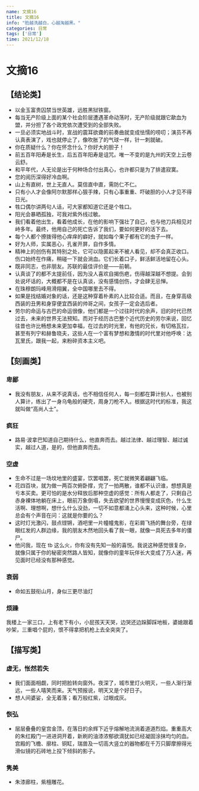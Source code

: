 ```yaml
---
name: 文摘16
title: 文摘16
info: "脸越洗越白，心越淘越黑。"
categories: 日常
tags: ['日常']
time: 2021/12/18
---
```


# 文摘16

## 【结论类】

- 以金玉富贵囚禁当世英雄，远胜黑狱铁窗。
- 每当无产阶级上面的某个社会阶层遭遇革命动荡时，无产阶级就跟它歃血为盟，并分担了各个政党依次遭受到的全部失败。
- 一旦必须实地战斗时，宣战的震耳欲聋的前奏曲就变成怯懦的唠叨；演员不再认真表演了，戏也就停止了，像吹胀了的气球一样，针一刺就破。
- 你在质疑什么？你在怀念什么？你好大的胆子！
- 前五百年阳寿是长生，后五百年阳寿是诅咒。唯一不变的是九州的天空上云卷云舒。
- 和平年代，人无论是出于何种场合付出真心，也许都只是为了排遣寂寞。
- 您的阅历深得好冷血啊。
- 山上有直树，世上无直人。莫信直中直，需防仁不仁。
- 只有小人才会像阿尔默那样心狠手辣，只有心事重重、吓破胆的小人才见不得日光。
- 牲口偶尔讲两句人话，可大家都知道它还是个牲口。
- 阳光会暴晒孤独，可我对紫外线过敏。
- 我们看着他出生，看着他成长，在他的影响下强壮了自己，也与他刀兵相见对峙多年。最终，他用自己的死亡告诉了我们，要如何更好的活下去。
- 每个人都个撩拨得他心痒痒的癖好，就如每个果子都有它的虫子一样。
- 好为人师，实属恶心，孔雀开屏，自作多情。
- 精神上的创伤有其特别之处，它可以隐匿起来不被人看见，却不会真正收口。伤口始终在作痛，稍碰一下就会淌血。它们长着口子，鲜活鲜活地留在心头。
- 既非同志，也非朋友。苏联的最佳评价是——前朝。
- 认真谈了的都不太提前任，因为没人喜欢自揭伤疤，伤得越深越不想提。会到处说坏话的，大概都不是在认真谈，没有感情创伤，才会肆无忌惮。
- 在珠穆朗玛峰用滑翔翼，全中国哪里去不得。
- 如果是找结婚对象的话，还是这种穿着朴素的人比较合适。而且，在身穿高级西装的丑男和身穿便宜西装的帅哥之间，女孩子一定会选后者。
- 劳尔的命运与古巴的命运很像，他们都是一个过往时代的余声，旧的时代已然过去，未来的世界无法预知。而对于经历古巴整个近代历史的劳尔来说，回忆往昔也许比畅想未来更加幸福，在过去的时光里，有他的兄长，有切格瓦拉，甚至有列宁和赫鲁晓夫，这些人在一个富有梦想和激情的时代里对他呼唤：达瓦里氏，跟我一起，来粉碎资本主义吧。

## 【刻画类】

### 卑鄙

- 我没有朋友，从来不说真话，也不相信任何人，每一刻都在算计别人，也被别人算计，练出了一身乌龟般的硬壳，周身刀枪不入。根据这时代的标准，我这就叫做“高尚人士”。

### 疯狂

- 路易·波拿巴知道自己期待什么，他直奔而去。越过法律、越过理智、越过诚实，越过人道，是的，但他直奔而去。

### 空虚

- 生命不过是一场坟地里的盛宴，饮罢唱罢，死亡就微笑着翩翩飞临。
- 花四百块，就为做一两百次俯卧撑，完了一拍两散，谁都不认识谁，想想真是亏本买卖。更可怕的是水分释放后那种空虚的感觉：所有人都走了，只剩自己赤身裸体地躺在床上，眼前万象倒塌，失去欲望的世界慢慢变成灰色，什么生活啊、理想啊，想什么什么没劲，一切不如意都涌上心头来，这种时候，心里总会有个声音在问：这就是你要的么？
- 这时灯光激闪，鼓点铿锵，酒吧里一片幢幢鬼影，在彩屑飞扬的舞台旁，在绿眼红发的人群边缘，我的朋友木然地回头看了我一眼，就像一具死去多年的僵尸。
- 他问我，现在 tb 这么火，你有没有先知一般的喜悦。我说这种感觉很复杂，就像只属于你的秘密突然路人皆知，就像你的童年玩伴长大变成了万人迷，再见面时已经没有那种感觉。

### 衰弱

- 命如五鼓衔山月，身似三更尽油灯

### 烦躁

我楼上一家三口，上有老下有小，小屁孩天天哭，边哭还边跺脚踩地板，婆媳跟着吵架，三重唱个屁的，恨不得拿把机枪上去全突突了。

## 【描写类】

### 虚无，怅然若失

- 我们面面相觑，同时把脸转向窗外。夜深了，城市里灯火明灭，一些人渐行渐远，一些人嘻笑而来。天气预报说，明天又是个好日子。
- 想人间婆娑，全无着落；看万般红紫，过眼成灰。

### 恢弘

- 层层叠叠的皇宫金顶，在落日的余辉下近乎熔解地流淌着道道烈焰。重重高大的朱红殿门一进进洞开着，新刷的油漆浓郁欲滴犹如已经凝固涂抹均匀的血。宫殿的飞檐、廓柱、铜缸，瑞兽及一切高大竖立的器物都在千万只脚摩擦得光滑似镜的石砖地上投下倾斜的影子。

### 隽美

- 朱漆廊柱，紫檀雕花。



